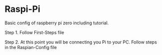 # Raspi-Pi
Basic config of raspberry pi zero including tutorial. 


Step 1. Follow First-Steps file 

Step 2. At this point you will be connecting you Pi to your PC. Follow steps in the Raspian-Config file
